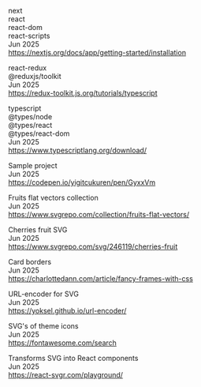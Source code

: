 next
<br>react
<br>react-dom
<br>react-scripts
<br>Jun 2025
<br><https://nextjs.org/docs/app/getting-started/installation>

react-redux
<br>@reduxjs/toolkit
<br>Jun 2025
<br><https://redux-toolkit.js.org/tutorials/typescript>

typescript
<br>@types/node
<br>@types/react
<br>@types/react-dom
<br>Jun 2025
<br><https://www.typescriptlang.org/download/>

Sample project
<br>Jun 2025
<br><https://codepen.io/yigitcukuren/pen/GyxxVm>

Fruits flat vectors collection 
<br>Jun 2025
<br><https://www.svgrepo.com/collection/fruits-flat-vectors/>

Cherries fruit SVG
<br>Jun 2025
<br><https://www.svgrepo.com/svg/246119/cherries-fruit>

Card borders
<br>Jun 2025
<br><https://charlottedann.com/article/fancy-frames-with-css>

URL-encoder for SVG
<br>Jun 2025
<br><https://yoksel.github.io/url-encoder/>

SVG's of theme icons
<br>Jun 2025
<br><https://fontawesome.com/search>

Transforms SVG into React components
<br>Jun 2025
<br><https://react-svgr.com/playground/>
